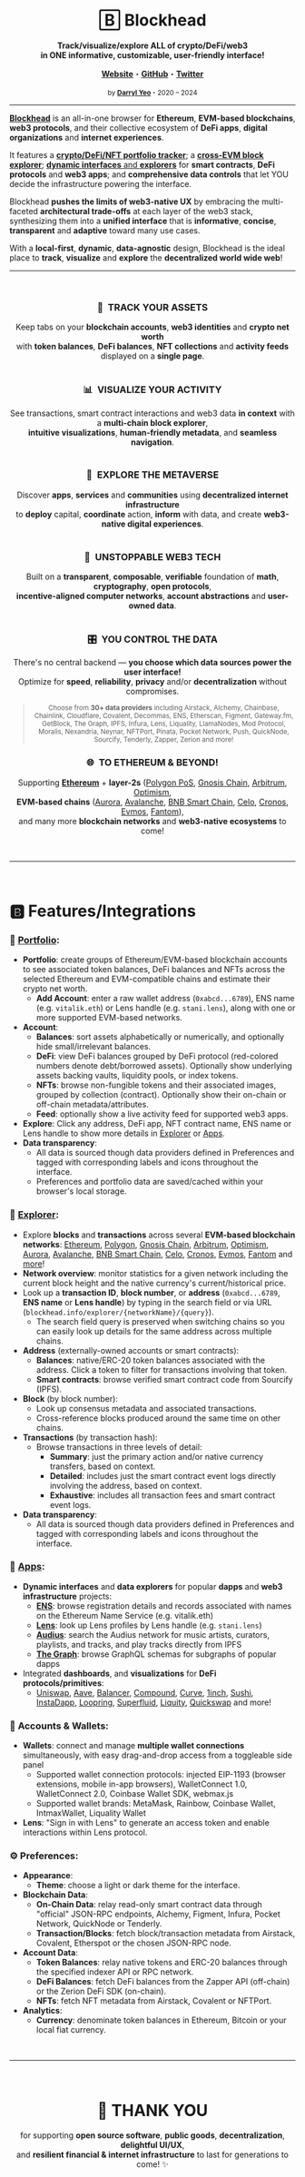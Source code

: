 <div align="center">

# B⃞ Blockhead

**Track/visualize/explore ALL of crypto/DeFi/web3  
in ONE informative, customizable, user-friendly interface!**

**[Website](https://blockhead.info)**・**[GitHub](https://github.com/darrylyeo/blockhead)**・**[Twitter](https://twitter.com/0xBlockhead)**

<sup>by **[Darryl Yeo](https://darryl-yeo.com/blockhead)**・2020 – 2024</sup>

</div>

---

[**Blockhead**](https://blockhead.info) is an all-in-one browser for **Ethereum**, **EVM-based blockchains**, **web3 protocols**, and their collective ecosystem of **DeFi apps**, **digital organizations** and **internet experiences**.

It features a [**crypto/DeFi/NFT portfolio tracker**](https://blockhead.info/portfolio); a [**cross-EVM block explorer**](https://blockhead.info/explorer); [**dynamic interfaces** and **explorers**](https://blockhead.info/apps) for **smart contracts**, **DeFi protocols** and **web3 apps**; and **comprehensive data controls** that let YOU decide the infrastructure powering the interface.

Blockhead **pushes the limits of web3-native UX** by embracing the multi-faceted **architectural trade-offs** at each layer of the web3 stack, synthesizing them into a **unified interface** that is **informative**, **concise**, **transparent** and **adaptive** toward many use cases.

With a **local-first**, **dynamic**, **data-agnostic** design, Blockhead is the ideal place to **track**, **visualize** and **explore** the **decentralized world wide web**!

---

 

<div align="center">

### 🔎 **TRACK YOUR ASSETS**
Keep tabs on your **blockchain accounts**, **web3 identities** and **crypto net worth**  
with **token balances**, **DeFi balances**, **NFT collections** and **activity feeds** displayed on a **single page**.  
 

### 📊 **VISUALIZE YOUR ACTIVITY**
See transactions, smart contract interactions and web3 data **in context** with a **multi-chain block explorer**,  
**intuitive visualizations**, **human-friendly metadata**, and **seamless navigation**.  
 

### 🔭 **EXPLORE THE METAVERSE**
Discover **apps**, **services** and **communities** using **decentralized internet infrastructure**  
to **deploy** capital, **coordinate** action, **inform** with data, and create **web3-native digital experiences**.  
 

### 🧩 **UNSTOPPABLE WEB3 TECH**
Built on a **transparent**, **composable**, **verifiable** foundation of **math**, **cryptography**, **open protocols**,  
**incentive-aligned computer networks**, **account abstractions** and **user-owned data**.  
 

### 🎛️ **YOU CONTROL THE DATA**
There's no central backend — **you choose which data sources power the user interface!**  
Optimize for **speed**, **reliability**, **privacy** and/or **decentralization** without compromises.  
> <sup>Choose from **30+ data providers** including Airstack, Alchemy, Chainbase, Chainlink, Cloudflare, Covalent, Decommas, ENS, Etherscan, Figment, Gateway.fm, GetBlock, 
The Graph, IPFS, Infura, Lens, Liquality, LlamaNodes, Mod Protocol, Moralis, Nexandria, Neynar, NFTPort, Pinata, Pocket Network, Push, QuickNode, Sourcify, Tenderly, Zapper, Zerion and more!</sup>


### 🌐 **TO ETHEREUM & BEYOND!**
Supporting [**Ethereum**](https://blockhead.info/explorer/ethereum) + **layer-2s** ([Polygon PoS](https://blockhead.info/explorer/polygon), [Gnosis Chain](https://blockhead.info/explorer/chain), [Arbitrum](https://blockhead.info/explorer/arbitrum-one), [Optimism](https://blockhead.info/explorer/optimism),  
**EVM-based chains** ([Aurora](https://blockhead.info/explorer/aurora), [Avalanche](https://blockhead.info/explorer/avalanche), [BNB Smart Chain](https://blockhead.info/explorer/bsc), [Celo](https://blockhead.info/explorer/celo), [Cronos](https://blockhead.info/explorer/cronos), [Evmos](https://blockhead.info/explorer/evmos), [Fantom](https://blockhead.info/explorer/fantom)),  
and many more **blockchain networks** and **web3-native ecosystems** to come!

</div>

 

---

 

# 🅱 Features/Integrations

### 🧮 [**Portfolio**](https://blockhead.info/portfolio):
* **Portfolio**: create groups of Ethereum/EVM-based blockchain accounts to see associated token balances, DeFi balances and NFTs across the selected Ethereum and EVM-compatible chains and estimate their crypto net worth.
  * **Add Account**: enter a raw wallet address (`0xabcd...6789`), ENS name (e.g. `vitalik.eth`) or Lens handle (e.g. `stani.lens`), along with one or more supported EVM-based networks.
* **Account**:
  * **Balances**: sort assets alphabetically or numerically, and optionally hide small/irrelevant balances.
  * **DeFi**: view DeFi balances grouped by DeFi protocol (red-colored numbers denote debt/borrowed assets). Optionally show underlying assets backing vaults, liquidity pools, or index tokens.
  * **NFTs**: browse non-fungible tokens and their associated images, grouped by collection (contract). Optionally show their on-chain or off-chain metadata/attributes.
  * **Feed**: optionally show a live activity feed for supported web3 apps.
* **Explore**: Click any address, DeFi app, NFT contract name, ENS name or Lens handle to show more details in [Explorer](https://blockhead.info/explorer) or [Apps](https://blockhead.info/apps).
* **Data transparency**:
  * All data is sourced though data providers defined in Preferences and tagged with corresponding labels and icons throughout the interface.
  * Preferences and portfolio data are saved/cached within your browser's local storage.

### 🧭 [**Explorer**](https://blockhead.info/explorer):
* Explore **blocks** and **transactions** across several **EVM-based blockchain networks**: [Ethereum](https://blockhead.info/explorer/ethereum), [Polygon](https://blockhead.info/explorer/polygon), [Gnosis Chain](https://blockhead.info/explorer/chain), [Arbitrum](https://blockhead.info/explorer/arbitrum-one), [Optimism](https://blockhead.info/explorer/optimism), [Aurora](https://blockhead.info/explorer/aurora), [Avalanche](https://blockhead.info/explorer/avalanche), [BNB Smart Chain](https://blockhead.info/explorer/bsc), [Celo](https://blockhead.info/explorer/celo), [Cronos](https://blockhead.info/explorer/cronos), [Evmos](https://blockhead.info/explorer/evmos), [Fantom](https://blockhead.info/explorer/fantom) and [more](https://blockhead.info/explorer)!
* **Network overview**: monitor statistics for a given network including the current block height and the native currency's current/historical price.
* Look up a **transaction ID**, **block number**, or **address** (`0xabcd...6789`, **ENS name** or **Lens handle**) by typing in the search field or via URL (`blockhead.info/explorer/{networkName}/{query}`).
  * The search field query is preserved when switching chains so you can easily look up details for the same address across multiple chains.
* **Address** (externally-owned accounts or smart contracts):
  * **Balances**: native/ERC-20 token balances associated with the address. Click a token to filter for transactions involving that token.
  * **Smart contracts**: browse verified smart contract code from Sourcify (IPFS).
* **Block** (by block number):
  * Look up consensus metadata and associated transactions.
  * Cross-reference blocks produced around the same time on other chains.
* **Transactions** (by transaction hash):
  * Browse transactions in three levels of detail:
    * **Summary**: just the primary action and/or native currency transfers, based on context.
    * **Detailed**: includes just the smart contract event logs directly involving the address, based on context.
    * **Exhaustive**: includes all transaction fees and smart contract event logs.
* **Data transparency**:
  * All data is sourced though data providers defined in Preferences and tagged with corresponding labels and icons throughout the interface.

### 📱 [**Apps**](https://blockhead.info/apps):
* **Dynamic interfaces** and **data explorers** for popular **dapps** and **web3 infrastructure** projects:
  * [**ENS**](https://blockhead.info/apps/ens): browse registration details and records associated with names on the Ethereum Name Service (e.g. vitalik.eth)
  * [**Lens**](https://blockhead.info/apps/lens): look up Lens profiles by Lens handle (e.g. `stani.lens`)
  * [**Audius**](https://blockhead.info/apps/audius): search the Audius network for music artists, curators, playlists, and tracks, and play tracks directly from IPFS
  * [**The Graph**](https://blockhead.info/apps/the-graph): browse GraphQL schemas for subgraphs of popular dapps
* Integrated **dashboards**, and **visualizations** for **DeFi protocols/primitives**:
  * [Uniswap](https://blockhead.info/apps/uniswap), [Aave](https://blockhead.info/apps/aave), [Balancer](https://blockhead.info/apps/balancer), [Compound](https://blockhead.info/apps/compound), [Curve](https://blockhead.info/apps/curve), [1inch](https://blockhead.info/apps/1inch), [Sushi](https://blockhead.info/apps/sushi), [InstaDapp](https://blockhead.info/apps/instadapp), [Loopring](https://blockhead.info/apps/loopring), [Superfluid](https://blockhead.info/apps/superfluid), [Liquity](https://blockhead.info/apps/liquity), [Quickswap](https://blockhead.info/apps/quickswap) and more!

### 📒 **Accounts & Wallets**:
* **Wallets**: connect and manage **multiple wallet connections** simultaneously, with easy drag-and-drop access from a toggleable side panel
  * Supported wallet connection protocols: injected EIP-1193 (browser extensions, mobile in-app browsers), WalletConnect 1.0, WalletConnect 2.0, Coinbase Wallet SDK, webmax.js
  * Supported wallet brands: MetaMask, Rainbow, Coinbase Wallet, IntmaxWallet, Liquality Wallet
* **Lens**: "Sign in with Lens" to generate an access token and enable interactions within Lens protocol.

### ⚙️ **Preferences**:
* **Appearance**:
  * **Theme**: choose a light or dark theme for the interface.
* **Blockchain Data**:
  * **On-Chain Data**: relay read-only smart contract data through "official" JSON-RPC endpoints, Alchemy, Figment, Infura, Pocket Network, QuickNode or Tenderly.
  * **Transaction/Blocks**: fetch block/transaction metadata from Airstack, Covalent, Etherspot or the chosen JSON-RPC node.
* **Account Data**:
  * **Token Balances**: relay native tokens and ERC-20 balances through the specified indexer API or RPC network.
  * **DeFi Balances**: fetch DeFi balances from the Zapper API (off-chain) or the Zerion DeFi SDK (on-chain).
  * **NFTs**: fetch NFT metadata from Airstack, Covalent or NFTPort.
* **Analytics**:
  * **Currency**: denominate token balances in Ethereum, Bitcoin or your local fiat currency.

 

---

 

<div align="center">

# 💝 THANK YOU
for supporting **open source software**, **public goods**, **decentralization**, **delightful UI/UX**,  
and **resilient financial & internet infrastructure** to last for generations to come! ✨

</div>
